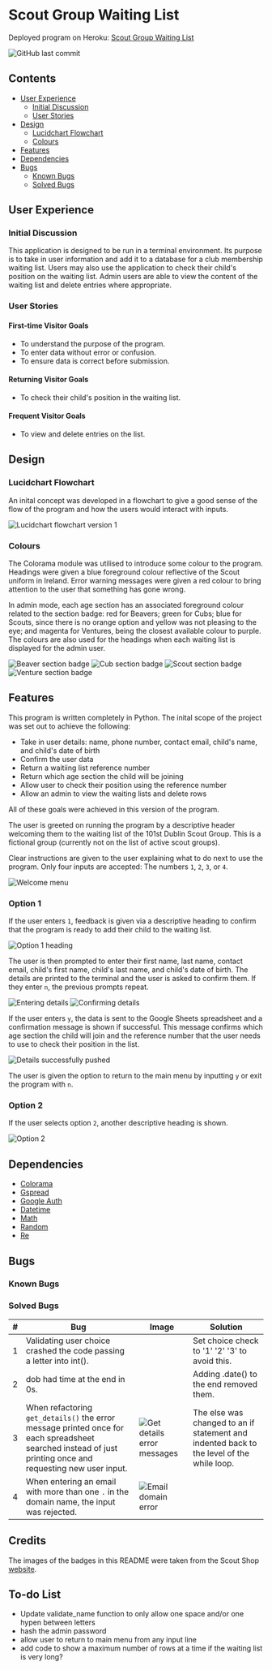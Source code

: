 # Scout Group Waiting List

Deployed program on Heroku: [Scout Group Waiting List](https://scouts-waiting-list-7d813d9f1b2e.herokuapp.com/)

![GitHub last commit](https://img.shields.io/github/last-commit/simonhw/waiting-list)

## Contents
- [User Experience](#user-experience)
    - [Initial Discussion](#initial-discussion)
    - [User Stories](#user-stories)
- [Design](#design)
    - [Lucidchart Flowchart](#lucidchart-flowchart)
    - [Colours](#colours)
- [Features](#features)
- [Dependencies](#dependencies)
- [Bugs](#bugs)
    - [Known Bugs](#known-bugs)
    - [Solved Bugs](#solved-bugs)


## User Experience
### Initial Discussion
This application is designed to be run in a terminal environment. Its purpose is to take in user information and add it to a database for a club membership waiting list. Users may also use the application to check their child's position on the waiting list. Admin users are able to view the content of the waiting list and delete entries where appropriate.

### User Stories
#### First-time Visitor Goals
- To understand the purpose of the program.
- To enter data without error or confusion.
- To ensure data is correct before submission.

#### Returning Visitor Goals
- To check their child's position in the waiting list.

#### Frequent Visitor Goals
- To view and delete entries on the list.

## Design
### Lucidchart Flowchart
An inital concept was developed in a flowchart to give a good sense of the flow of the program and how the users would interact with inputs.

![Lucidchart flowchart version 1](assets/images/readme/flowchart_v2.png)

### Colours
The Colorama module was utilised to introduce some colour to the program. Headings were given a blue foreground colour reflective of the Scout uniform in Ireland. Error warning messages were given a red colour to bring attention to the user that something has gone wrong. 

In admin mode, each age section has an associated foreground colour related to the section badge: red for Beavers; green for Cubs; blue for Scouts, since there is no orange option and yellow was not pleasing to the eye; and magenta for Ventures, being the closest available colour to purple. The colours are also used for the headings when each waiting list is displayed for the admin user.

![Beaver section badge](assets/images/readme/beaver-badge.png)
![Cub section badge](assets/images/readme/cub-badge.png)
![Scout section badge](assets/images/readme/scout-badge.png)
![Venture section badge](assets/images/readme/venture-badge.png)

## Features
This program is written completely in Python. The inital scope of the project was set out to achieve the following:
- Take in user details: name, phone number, contact email, child's name, and child's date of birth
- Confirm the user data
- Return a waitiing list reference number
- Return which age section the child will be joining
- Allow user to check their position using the reference number
- Allow an admin to view the waiting lists and delete rows

All of these goals were achieved in this version of the program.

The user is greeted on running the program by a descriptive header welcoming them to the waiting list of the 101st Dublin Scout Group. This is a fictional group (currently not on the list of active scout groups).

Clear instructions are given to the user explaining what to do next to use the program. Only four inputs are accepted: The numbers `1`, `2`, `3`, or `4`.

![Welcome menu](assets/images/readme/welcome-menu.png)

### Option 1
If the user enters `1`, feedback is given via a descriptive heading to confirm that the program is ready to add their child to the waiting list.

![Option 1 heading](assets/images/readme/option-1-name.png)

The user is then prompted to enter their first name, last name, contact email, child's first name, child's last name, and child's date of birth. The details are printed to the terminal and the user is asked to confirm them. If they enter `n`, the previous prompts repeat.

![Entering details](assets/images/readme/enter-details.png)
![Confirming details](assets/images/readme/confirm-details.png)

If the user enters `y`, the data is sent to the Google Sheets spreadsheet and a confirmation message is shown if successful. This message confirms which age section the child will join and the reference number that the user needs to use to check their position in the list.

![Details successfully pushed](assets/images/readme/details-pushed.png)

The user is given the option to return to the main menu by inputting `y` or exit the program with `n`.

### Option 2
If the user selects option `2`, another descriptive heading is shown.

![Option 2](assets/images/readme/option-2.png)

## Dependencies
- [Colorama](https://pypi.org/project/colorama/)
- [Gspread]()
- [Google Auth]()
- [Datetime]()
- [Math]()
- [Random]()
- [Re]()

## Bugs
### Known Bugs

### Solved Bugs
| # | Bug | Image | Solution |
| --- | --- | --- | --- |
| 1 | Validating user choice crashed the code passing a letter into int(). | | Set choice check to '1' '2' '3' to avoid this. |
| 2 | dob had time at the end in 0s. || Adding .date() to the end removed them. |
| 3 | When refactoring `get_details()` the error message printed once for each spreadsheet searched instead of just printing once and requesting new user input. | ![Get details error messages](assets/images/readme/bugs/bug-ref-loops.png) | The else was changed to an if statement and indented back to the level of the while loop. |
| 4 | When entering an email with more than one `.` in the domain name, the input was rejected. | ![Email domain error](assets/images/readme/bugs/email-bug.png) | |

## Credits
The images of the badges in this README were taken from the Scout Shop [website](https://thescoutshop.ie/collections/badges).

## To-do List
- Update validate_name function to only allow one space and/or one hypen between letters
- hash the admin password
- allow user to return to main menu from any input line
- add code to show a maximum number of rows at a time if the waiting list is very long?